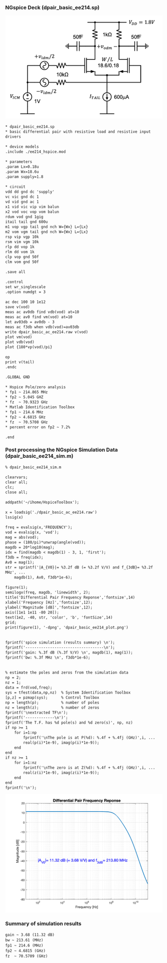 ### NGspice Deck (dpair_basic_ee214.sp)

<p align="center">
   <img src="../img/dpair_basic_ee214_sch.png" width="600" >
</p>

```
* dpair_basic_ee214.sp
* basic differential pair with resistive load and resistive input drivers

* device models
.include ./ee214_hspice.mod

* parameters
.param Lx=0.18u
.param Wx=18.6u
.param supply=1.8

* circuit
vdd dd gnd dc 'supply'
vc vic gnd dc 1
vd vid gnd ac 1
x1 vid vic vip vim balun
x2 vod voc vop vom balun
rdum vod gnd 1gig
itail tail gnd 600u
m1 vop vgp tail gnd nch W={Wx} L={Lx}
m2 vom vgm tail gnd nch W={Wx} L={Lx}
rsp vip vgp 10k
rsm vim vgm 10k
rlp dd vop 1k
rlm dd vom 1k
clp vop gnd 50f
clm vom gnd 50f

.save all

.control
set wr_singlescale
.option numdgt = 3

ac dec 100 10 1e12
save v(vod)
meas ac av0db find vdb(vod) at=10
meas ac av0 find vm(vod) at=10
let av03db = av0db - 3
meas ac f3db when vdb(vod)=av03db
write dpair_basic_ac_ee214.raw v(vod)
plot vm(vod)
plot vdb(vod)
plot {180*vp(vod)/pi}

op
print v(tail)
.endc

.GLOBAL GND

* Hspice Pole/zero analysis
* fp1 ~ 214.865 MHz
* fp2 ~ 5.045 GHZ
* fz  ~ 70.9323 GHz
* Matlab Identification Toolbox
* fp1 ~ 214.6 MHz
* fp2 ~ 4.6815 GHz
* fz  ~ 70.5708 GHz
* percent error on fp2 ~ 7.2%

.end
```

### Post processing the NGspice Simulation Data (dpair_basic_ee214_sim.m)
```
% dpair_basic_ee214_sim.m

clearvars;
clear all;
clc;
close all;

addpath('~/ihome/HspiceToolbox');

x = loadsig('./dpair_basic_ac_ee214.raw')
lssig(x)

freq = evalsig(x,'FREQUENCY');
vod = evalsig(x, 'vod');
mag = abs(vod);
phase = (180/pi)*unwrap(angle(vod));
magdb = 20*log10(mag);
idx = find(magdb < magdb(1) - 3, 1, 'first');
f3db = freq(idx);
Av0 = mag(1);
str = sprintf('|A_{V0}|= %3.2f dB (= %3.2f V/V) and f_{3dB}= %3.2f MHz', ...
    magdb(1), Av0, f3db*1e-6);

figure(1);
semilogx(freq, magdb, 'linewidth', 2);
title('Differential Pair Frequency Reponse','fontsize',14)
xlabel('Frequency [Hz]','fontsize',12);
ylabel('Magnitude [dB]','fontsize',12);
axis([1e1 1e11 -80 20]);
text(1e2, -40, str, 'color', 'b', 'fontSize',14)
grid;
print(figure(1), '-dpng', 'dpair_basic_ee214_plot.png')

  
fprintf('spice simulation (results summary) \n');
fprintf('-----------------------------------\n');
fprintf('gain: %.3f dB (%.3f V/V) \n', magdb(1), mag(1));
fprintf('bw: %.3f MHz \n', f3db*1e-6);


% estimate the poles and zeros from the simulation data
np = 2;
nz = 1;
data = frd(vod,freq);
sys = tfest(data,np,nz)  % System Identification Toolbox
[p,z] = pzmap(sys);      % Control Toolbox
np = length(p);          % number of poles
nz = length(z);          % number of zeros
fprintf('\nextracted TF\n');
fprintf('-------------\n')';
fprintf('The T.F. has %d pole(s) and %d zero(s)', np, nz)
if np >= 1
    for i=1:np
        fprintf('\nThe pole is at P(%d): %.4f + %.4fj (GHz)',i, ...
        real(p(i)*1e-9), imag(p(i)*1e-9));
    end
end
if nz >= 1
    for i=1:nz
        fprintf('\nThe zero is at Z(%d): %.4f + %.4fj (GHz)',i, ...
        real(z(i)*1e-9), imag(z(i)*1e-9));
    end
end
fprintf('\n');
```

<p align="center">
   <img src="../img/dpair_basic_ee214_plot.png" width="800" >
</p>

### Summary of simulation results
``gain ~ 3.68 (11.32 dB)`` <br> 
``bw ~ 213.61 (MHz) ``     <br>
``fp1 ~ 214.6 (MHz)``   <br>
``fp2 ~ 4.6815 (GHz)``  <br>
``fz  ~ 70.5709 (GHz)`` <br>


